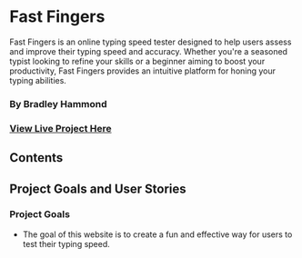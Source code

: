 # Fast Fingers

Fast Fingers is an online typing speed tester designed to help users assess and improve their typing speed and accuracy. Whether you're a seasoned typist looking to refine your skills or a beginner aiming to boost your productivity, Fast Fingers provides an intuitive platform for honing your typing abilities.

### By Bradley Hammond

### [View Live Project Here](https://brad-hammond.github.io/Fast-Fingers/)

## Contents

## Project Goals and User Stories

### Project Goals

- The goal of this website is to create a fun and effective way for users to test their typing speed.
